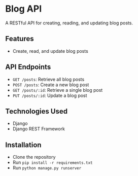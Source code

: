 # Blog API

A RESTful API for creating, reading, and updating blog posts.

## Features

* Create, read, and update blog posts

## API Endpoints

* `GET /posts`: Retrieve all blog posts
* `POST /posts`: Create a new blog post
* `GET /posts/:id`: Retrieve a single blog post
* `PUT /posts/:id`: Update a blog post

## Technologies Used

* Django
* Django REST Framework

## Installation

* Clone the repository
* Run `pip install -r requirements.txt`
* Run `python manage.py runserver`

